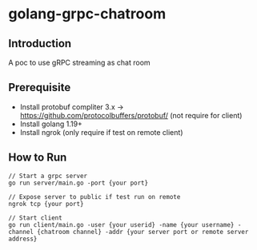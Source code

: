 # golang-grpc-chatroom

## Introduction
A poc to use gRPC streaming as chat room

## Prerequisite
- Install protobuf compliter 3.x -> https://github.com/protocolbuffers/protobuf/ (not require for client)
- Install golang 1.19+
- Install ngrok (only require if test on remote client)

## How to Run
```
// Start a grpc server
go run server/main.go -port {your port}

// Expose server to public if test run on remote
ngrok tcp {your port}

// Start client
go run client/main.go -user {your userid} -name {your username} -channel {chatroom channel} -addr {your server port or remote server address}
```
